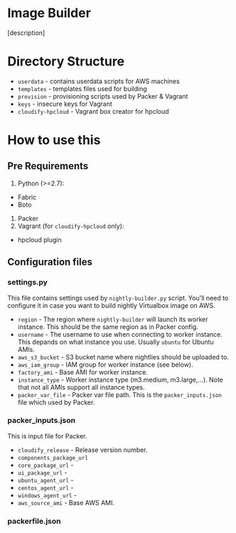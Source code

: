 # Image Builder
[description]

# Directory Structure
* `userdata` - contains userdata scripts for AWS machines 
* `templates` - templates files used for building
* `provision` - provisioning scripts used by Packer & Vagrant
* `keys` - insecure keys for Vagrant
* `cloudify-hpcloud` - Vagrant box creator for hpcloud

# How to use this
## Pre Requirements

1. Python (>=2.7):
  * Fabric
  * Boto
1. Packer
1. Vagrant (for `cloudify-hpcloud` only):
  * hpcloud plugin
  
## Configuration files
### settings.py
This file contains settings used by `nightly-builder.py` script. You'll need to configure it in case you want to build nightly Virtualbox image on AWS.
* `region` - The region where `nightly-builder` will launch its worker instance. This should be the same region as in Packer config.
* `username` - The username to use when connecting to worker instance. This depands on what instance you use. Usually `ubuntu` for Ubuntu AMIs.
* `aws_s3_bucket` - S3 bucket name where nightlies should be uploaded to.
* `aws_iam_group` - IAM group for worker instance (see below).
* `factory_ami` - Base AMI for worker instance.
* `instance_type` - Worker instance type (m3.medium, m3.large,...). Note that not all AMIs support all instance types.
* `packer_var_file` - Packer var file path. This is the `packer_inputs.json` file which used by Packer. 

### packer_inputs.json
This is input file for Packer. 
* `cloudify_release` - Release version number.
* `components_package_url`
* `core_package_url` - 
* `ui_package_url` -
* `ubuntu_agent_url` - 
* `centos_agent_url` - 
* `windows_agent_url` - 
* `aws_source_ami` - Base AWS AMI.

### packerfile.json
